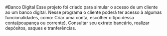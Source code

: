 #Banco Digital
Esse projeto foi criado para simular o acesso de um cliente ao um banco digital. 
Nesse programa o cliente poderá ter acesso à algumas funcionalidades, como: 
Criar uma conta, escolher o tipo dessa conta(poupança ou corrente), Consultar seu extrato bancário, realizar depósitos, saques e tranferências.
